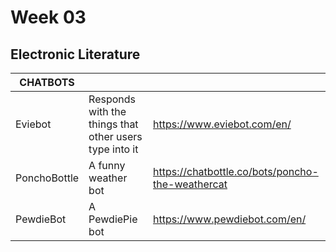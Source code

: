# Week 03

## Electronic Literature



| CHATBOTS  | | |
| ------------- | ------------- | ------------- |
| Eviebot  | Responds with the things that other users type into it  | https://www.eviebot.com/en/ |
| PonchoBottle  | A funny weather bot | https://chatbottle.co/bots/poncho-the-weathercat |
| PewdieBot  | A PewdiePie bot | https://www.pewdiebot.com/en/ |

